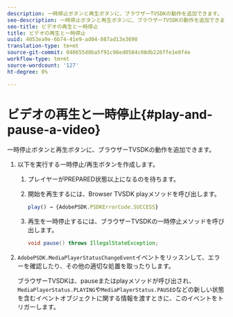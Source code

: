 ```yaml
---
description: 一時停止ボタンと再生ボタンに、ブラウザーTVSDKの動作を追加できます。
seo-description: 一時停止ボタンと再生ボタンに、ブラウザーTVSDKの動作を追加できます。
seo-title: ビデオの再生と一時停止
title: ビデオの再生と一時停止
uuid: 4053ea9e-6b74-41e9-ad04-087ad13e3698
translation-type: tm+mt
source-git-commit: 040655d8ba5f91c98ed0584c08db226ffe1e0f4e
workflow-type: tm+mt
source-wordcount: '127'
ht-degree: 0%

---
```



# ビデオの再生と一時停止{#play-and-pause-a-video}

一時停止ボタンと再生ボタンに、ブラウザーTVSDKの動作を追加できます。

1. 以下を実行する一時停止/再生ボタンを作成します。
   1. プレイヤーがPREPARED状態以上になるのを待ちます。
   1. 開始を再生するには、Browser TVSDK playメソッドを呼び出します。

      ```js
      play() → {AdobePSDK.PSDKErrorCode.SUCCESS}
      ```

   1. 再生を一時停止するには、ブラウザーTVSDKの一時停止メソッドを呼び出します。

      ```java
      void pause() throws IllegalStateException;
      ```

1. `AdobePSDK.MediaPlayerStatusChangeEvent`イベントをリッスンして、エラーを確認したり、その他の適切な処置を取ったりします。

   ブラウザーTVSDKは、pauseまたはplayメソッドが呼び出され、`MediaPlayerStatus.PLAYING`や`MediaPlayerStatus.PAUSED`などの新しい状態を含むイベントオブジェクトに関する情報を渡すときに、このイベントをトリガーします。

